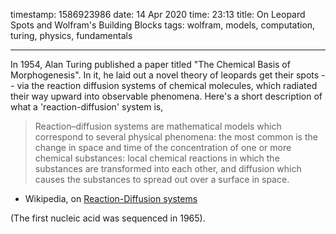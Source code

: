 timestamp: 1586923986
date: 14 Apr 2020
time: 23:13
title: On Leopard Spots and Wolfram's Building Blocks
tags: wolfram, models, computation, turing, physics, fundamentals

---
In 1954, Alan Turing published a paper titled "The Chemical Basis of Morphogenesis". In it, he laid out a novel theory of leopards get their spots -- via the reaction diffusion systems of chemical molecules, which radiated their way upward into observable phenomena. Here's a short description of what a 'reaction-diffusion' system is, 

> Reaction–diffusion systems are mathematical models which correspond to several physical phenomena: the most common is the change in space and time of the concentration of one or more chemical substances: local chemical reactions in which the substances are transformed into each other, and diffusion which causes the substances to spread out over a surface in space.
- Wikipedia, on [Reaction-Diffusion systems](https://en.wikipedia.org/wiki/Reaction%E2%80%93diffusion_system)


(The first nucleic acid was sequenced in 1965).
